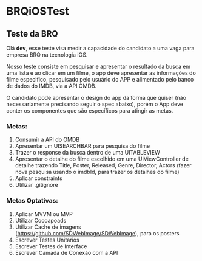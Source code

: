 # BRQiOSTest

## Teste da BRQ
 
Olá **dev**, esse teste visa medir a capacidade do candidato a uma vaga para empresa BRQ na tecnologia iOS.

Nosso teste consiste em pesquisar e apresentar o resultado da busca em uma lista e ao clicar em um filme, o app deve apresentar as informações do filme especifico, pesquisado pelo usuário do APP e alimentado pelo banco de dados do IMDB, via a API OMDB.

O candidato pode apresentar o design do app da forma que quiser (não necessariamente precisando seguir o spec abaixo), porém o App deve conter os componentes que são específicos para atingir as metas.

### Metas:
1. Consumir a API do OMDB
2. Apresentar um UISEARCHBAR para pesquisa do filme
3. Trazer o response da busca dentro de uma UITABLEVIEW
4. Apresentar o detalhe do filme escolhido em uma UIViewController de detalhe trazendo Title, Poster, Released, Genre, Director, Actors
(fazer nova pesquisa usando o imdbId, para trazer os detalhes do filme)
5. Aplicar constraints
6. Utilizar .gitignore

### Metas Optativas:
1. Aplicar MVVM ou MVP
2. Utilizar Cocoapoads
3. Utilizar Cache de imagens (https://github.com/SDWebImage/SDWebImage), para os posters
4. Escrever Testes Unitarios
5. Escrever Testes de Interface
6. Escrever Camada de Conexão com a API

